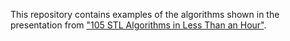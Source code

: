 This repository contains examples of the algorithms shown in the presentation from ["105 STL Algorithms in Less Than an Hour"](https://www.youtube.com/watch?v=2olsGf6JIkU).